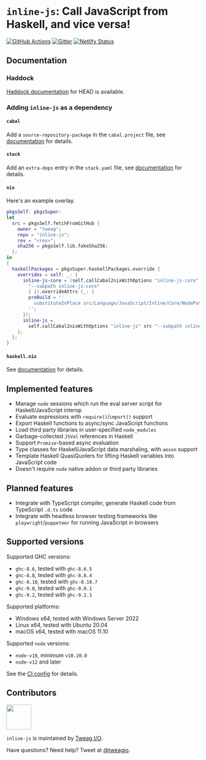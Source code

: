 # `inline-js`: Call JavaScript from Haskell, and vice versa!

[![GitHub Actions](https://github.com/tweag/inline-js/workflows/pipeline/badge.svg?branch=master)](https://github.com/tweag/inline-js/actions?query=branch%3Amaster)
[![Gitter](https://img.shields.io/gitter/room/tweag/inline-js)](https://gitter.im/tweag/inline-js)
[![Netlify Status](https://api.netlify.com/api/v1/badges/b2320ec2-8feb-44d6-886a-8cd4728d92ad/deploy-status)](https://inline-js.netlify.app)

## Documentation

### Haddock

[Haddock documentation](https://inline-js.netlify.app) for HEAD is available.

### Adding `inline-js` as a dependency

#### `cabal`

Add a `source-repository-package` in the `cabal.project` file, see
[documentation](https://cabal.readthedocs.io/en/latest/cabal-project.html#specifying-packages-from-remote-version-control-locations)
for details.

#### `stack`

Add an `extra-deps` entry in the `stack.yaml` file, see
[documentation](https://docs.haskellstack.org/en/stable/yaml_configuration/#extra-deps)
for details.

#### `nix`

Here's an example overlay.

```nix
pkgsSelf: pkgsSuper:
let
  src = pkgsSelf.fetchFromGitHub {
    owner = "tweag";
    repo = "inline-js";
    rev = "<rev>";
    sha256 = pkgsSelf.lib.fakeSha256;
  };
in
{
  haskellPackages = pkgsSuper.haskellPackages.override {
    overrides = self: _: {
      inline-js-core = (self.callCabal2nixWithOptions "inline-js-core" src
        "--subpath inline-js-core"
        { }).overrideAttrs (_: {
        preBuild = ''
          substituteInPlace src/Language/JavaScript/Inline/Core/NodePath.hs --replace '"node"' '"${pkgsSelf.nodejs-16_x}/bin/node"'
        '';
      });
      inline-js =
        self.callCabal2nixWithOptions "inline-js" src "--subpath inline-js" { };
    };
  };
}
```

#### `haskell.nix`

See
[documentation](https://input-output-hk.github.io/haskell.nix/tutorials/source-repository-hashes)
for details.

## Implemented features

- Manage `node` sessions which run the eval server script for Haskell/JavaScript
  interop
- Evaluate expressions with `require()`/`import()` support
- Export Haskell functions to async/sync JavaScript functions
- Load third party libraries in user-specified `node_modules`
- Garbage-collected `JSVal` references in Haskell
- Support `Promise`-based async evaluation
- Type classes for Haskell/JavaScript data marshaling, with `aeson` support
- Template Haskell QuasiQuoters for lifting Haskell variables into JavaScript
  code
- Doesn't require `node` native addon or third party libraries

## Planned features

- Integrate with TypeScript compiler, generate Haskell code from TypeScript
  `.d.ts` code
- Integrate with headless browser testing frameworks like
  `playwright`/`puppeteer` for running JavaScript in browsers

## Supported versions

Supported GHC versions:

- `ghc-8.6`, tested with `ghc-8.6.5`
- `ghc-8.8`, tested with `ghc-8.8.4`
- `ghc-8.10`, tested with `ghc-8.10.7`
- `ghc-9.0`, tested with `ghc-9.0.1`
- `ghc-9.2`, tested with `ghc-9.2.1`

Supported platforms:

- Windows x64, tested with Windows Server 2022
- Linux x64, tested with Ubuntu 20.04
- macOS x64, tested with macOS 11.10

Supported `node` versions:

- `node-v10`, minimum `v10.20.0`
- `node-v12` and later

See the [CI
config](https://github.com/tweag/inline-js/blob/master/.github/workflows/pipeline.yml)
for details.

## Contributors

[<img src="https://tweag.io/logo.png" height="65">](https://tweag.io)

`inline-js` is maintained by [Tweag I/O](https://tweag.io/).

Have questions? Need help? Tweet at [@tweagio](https://twitter.com/tweagio).
